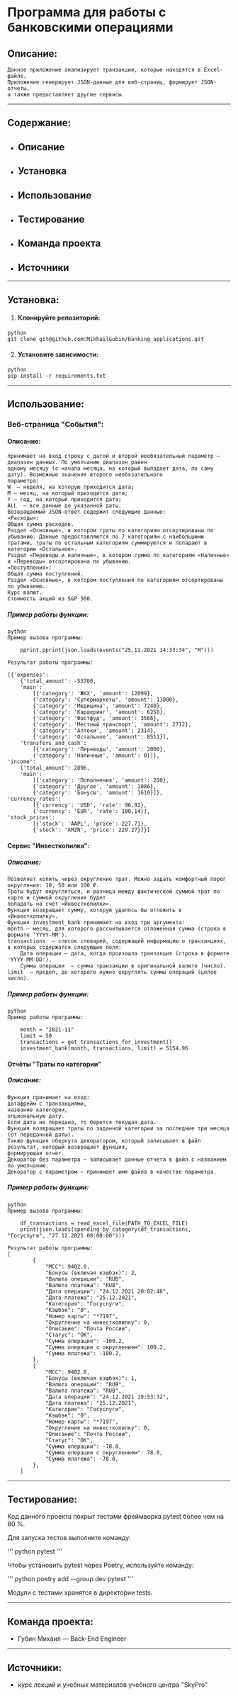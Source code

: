 # Программа для работы с банковскими операциями

## Описание:
    Данное приложение анализирует транзакции, которые находятся в Excel-файле.
    Приложение генерирует JSON-данные для веб-страниц, формирует JSON-отчеты, 
    а также предоставляет другие сервисы.    
---

## Содержание:
* ## <a id="title1">Описание</a>
* ## <a id="title1">Установка</a>
* ## <a id="title1">Использование</a>
* ## <a id="title1">Тестирование</a>
* ## <a id="title1">Команда проекта</a>
* ## <a id="title1">Источники</a>

---

## Установка:
1. #### Клонируйте репозиторий:
```commandline
python
git clone git@github.com:MikhailGubin/banking_applications.git
```

2. #### Установите зависимости:
```commandline
python
pip install -r requirements.txt
```

---

## Использование:

### Веб-страница "События":
#### Описание:
    принимает на вход строку с датой и второй необязательный параметр — диапазон данных. По умолчанию диапазон равен 
    одному месяцу (с начала месяца, на который выпадает дата, по саму дату). Возможные значения второго необязательного 
    параметра:
    W  — неделя, на которую приходится дата;
    M — месяц, на который приходится дата;
    Y — год, на который приходится дата;
    ALL  — все данные до указанной даты.
    Возвращаемый JSON-ответ содержит следующие данные:
    «Расходы»:
    Общая сумма расходов.
    Раздел «Основные», в котором траты по категориям отсортированы по убыванию. Данные предоставляются по 7 категориям с наибольшими тратами, траты по остальным категориям суммируются и попадают в категорию «Остальное».
    Раздел «Переводы и наличные», в котором сумма по категориям «Наличные» и «Переводы» отсортирована по убыванию.
    «Поступления»:
    Общая сумма поступлений.
    Раздел «Основные», в котором поступления по категориям отсортированы по убыванию.
    Курс валют.
    Стоимость акций из S&P 500.    

##### Пример работы функции:
```commandline
python
Пример вызова программы:
    
    pprint.pprint(json.loads(events("25.11.2021 14:33:34", "M"))) 

Результат работы программы:

[{'expenses': 
    {'total_amount': -53700, 
    'main': 
        [{'category': 'ЖКХ', 'amount': 12099}, 
        {'category': 'Супермаркеты', 'amount': 11000}, 
        {'category': 'Медицина', 'amount': 7240}, 
        {'category': 'Каршеринг', 'amount': 6258}, 
        {'category': 'Фастфуд', 'amount': 3566}, 
        {'category': 'Местный транспорт', 'amount': 2712}, 
        {'category': 'Аптеки', 'amount': 2314}, 
        {'category': 'Остальное', 'amount': 8511}], 
    'transfers_and_cash': 
        [{'category': 'Переводы', 'amount': 2000}, 
        {'category': 'Наличные', 'amount': 0}]}, 
'income': 
    {'total_amount': 2896, 
    'main': 
        [{'category': 'Пополнения', 'amount': 200}, 
        {'category': 'Другое', 'amount': 1086}, 
        {'category': 'Бонусы', 'amount': 1610}]}, 
'currency_rates': 
        [{'currency': 'USD', 'rate': 96.92}, 
        {'currency': 'EUR', 'rate': 100.14}], 
'stock_prices': 
        [{'stock': 'AAPL', 'price': 227.71}, 
        {'stock': 'AMZN', 'price': 229.27}]}]

```
#### Сервис "Инвесткопилка":  
##### Описание:
    Позволяет копить через округление трат. Можно задать комфортный порог округления: 10, 50 или 100 ₽. 
    Траты будут округляться, и разница между фактической суммой трат по карте и суммой округления будет 
    попадать на счет «Инвесткопилки».
    Функция возвращает сумму, которую удалось бы отложить в «Инвесткопилку». 
    Функция investment_bank принимает на вход три аргумента:
    month — месяц, для которого рассчитывается отложенная сумма (строка в формате 'YYYY-MM').
    transactions  — список словарей, содержащий информацию о транзакциях, в которых содержатся следующие поля:
        Дата операции — дата, когда произошла транзакция (строка в формате 'YYYY-MM-DD').
        Сумма операции  — сумма транзакции в оригинальной валюте (число).
    limit  — предел, до которого нужно округлять суммы операций (целое число).
     
##### Пример работы функции:
```commandline
python
Пример работы программы:

    month = "2021-11"
    limit = 50
    transactions = get_transactions_for_investment()
    investment_bank(month, transactions, limit) = 5154.96

```

#### Отчёты "Траты по категории" 
##### Описание:
    Функция принимает на вход:
    датафрейм с транзакциями,
    название категории,
    опциональную дату.
    Если дата не передана, то берется текущая дата.
    Функция возвращает траты по заданной категории за последние три месяца (от переданной даты).
    Также функция обернута декоратором, который записывает в файл результат, который возвращает функция, 
    формирующая отчет.
    Декоратор без параметра — записывает данные отчета в файл с названием по умолчанию.
    Декоратор с параметром — принимает имя файла в качестве параметра.

##### Пример работы функции:
```commandline
python
Пример вызова программы:

    df_transactions = read_excel_file(PATH_TO_EXCEL_FILE)
    print(json.loads(spending_by_category(df_transactions, "Госуслуги", "27.12.2021 00:00:00")))
    
Результат работы программы:
[
        {
            "MCC": 9402.0,
            "Бонусы (включая кэшбэк)": 2,
            "Валюта операции": "RUB",
            "Валюта платежа": "RUB",
            "Дата операции": "24.12.2021 20:02:48",
            "Дата платежа": "25.12.2021",
            "Категория": "Госуслуги",
            "Кэшбэк": "0",
            "Номер карты": "*7197",
            "Округление на инвесткопилку": 0,
            "Описание": "Почта России",
            "Статус": "OK",
            "Сумма операции": -100.2,
            "Сумма операции с округлением": 100.2,
            "Сумма платежа": -100.2,
        },
        {
            "MCC": 9402.0,
            "Бонусы (включая кэшбэк)": 1,
            "Валюта операции": "RUB",
            "Валюта платежа": "RUB",
            "Дата операции": "24.12.2021 19:53:32",
            "Дата платежа": "25.12.2021",
            "Категория": "Госуслуги",
            "Кэшбэк": "0",
            "Номер карты": "*7197",
            "Округление на инвесткопилку": 0,
            "Описание": "Почта России",
            "Статус": "OK",
            "Сумма операции": -78.0,
            "Сумма операции с округлением": 78.0,
            "Сумма платежа": -78.0,
        },
    ]
```
---

## Тестирование:
Код данного проекта покрыт тестами фреймворка pytest более чем на 80 %. 

Для запуска тестов выполните команду:

'''
python
pytest
'''

Чтобы установить pytest через Poetry, используйте команду:

'''
python
poetry add --group dev pytest
'''

Модули с тестами хранятся в директории tests\. 

---

## Команда проекта:
* Губин Михаил — Back-End Engineer

---

## Источники:
* курс лекций и учебных материалов учебного центра "SkyPro"
